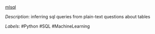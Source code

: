 [mlsql](https://github.com/paulfitz/mlsql)

*Description*: inferring sql queries from plain-text questions about tables

*Labels*: #Python #SQL #MachineLearning
